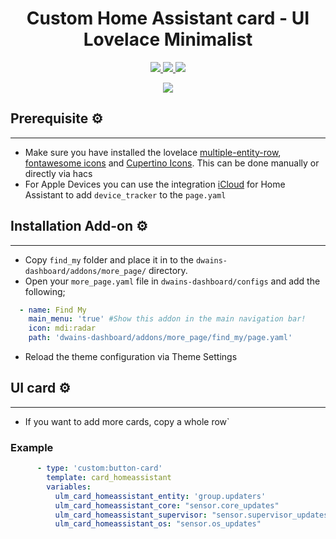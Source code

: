 
<h1 align="center">Custom Home Assistant card - UI Lovelace Minimalist</h1> 


<p align="center">
  <a href="https://github.com/UI-Lovelace-Minimalist/UI/">
    <img src="https://img.shields.io/badge/UI%20Minimalist-Default-299ec2.svg" />
  </a>
  <a href="https://github.com/LRvdLinden/find_my_dd_addon">
    <img src="https://img.shields.io/github/v/release/AndyVRD/UI/blob/dev/custom_cards/custom_card_homeassistant_updates" />
  </a>
    <a href="https://github.com/AndyVRD">
    <img src="https://img.shields.io/github/followers/AndyVRD?style=social" />
  </a>
</p>




<p align="center">
  <img src="https://user-images.githubusercontent.com/77990847/153276739-eca3b118-9847-4070-8020-434cc0a963fb.png" />
</p>



## Prerequisite ⚙️
---
- Make sure you have installed the lovelace [multiple-entity-row](https://github.com/benct/lovelace-multiple-entity-row), [fontawesome icons](https://github.com/thomasloven/hass-fontawesome) and [Cupertino Icons](https://github.com/menahishayan/HomeAssistant-Cupertino-Icons). This can be done manually or directly via hacs
- For Apple Devices you can use the integration [iCloud](https://www.home-assistant.io/integrations/icloud/) for Home Assistant to add `device_tracker` to the `page.yaml`


## Installation Add-on ⚙️
---
- Copy `find_my` folder and place it in to the `dwains-dashboard/addons/more_page/` directory.
- Open your `more_page.yaml` file in `dwains-dashboard/configs` and add the following;
```yaml
  - name: Find My
    main_menu: 'true' #Show this addon in the main navigation bar!
    icon: mdi:radar
    path: 'dwains-dashboard/addons/more_page/find_my/page.yaml'
```
- Reload the theme configuration via Theme Settings

## UI card ⚙️
---
- If you want to add more cards, copy a whole row`
### Example
```yaml
      - type: 'custom:button-card'
        template: card_homeassistant
        variables:
          ulm_card_homeassistant_entity: 'group.updaters'
          ulm_card_homeassistant_core: "sensor.core_updates"
          ulm_card_homeassistant_supervisor: "sensor.supervisor_updates"
          ulm_card_homeassistant_os: "sensor.os_updates"
```




